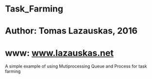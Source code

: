 # Task_Farming
# Author: Tomas Lazauskas, 2016
# www: www.lazauskas.net

A simple example of using Mutiprocessing Queue and Process for task farming
